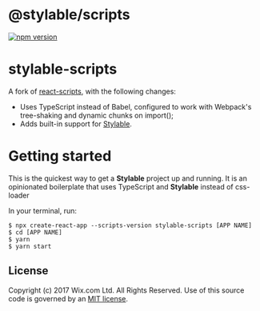 # @stylable/scripts

[![npm version](https://img.shields.io/npm/v/@stylable/stylable-scripts.svg)](https://www.npmjs.com/package/@stylable/stylable-scripts)

# stylable-scripts

A fork of [react-scripts](https://github.com/facebook/create-react-app/tree/next/packages/react-scripts), with the following changes:
- Uses TypeScript instead of Babel, configured to work with Webpack's tree-shaking and dynamic chunks on import();
- Adds built-in support for [Stylable](http://stylable.io/).

# Getting started

This is the quickest way to get a **Stylable** project up and running. It is an opinionated boilerplate that uses TypeScript and **Stylable** instead of css-loader

In your terminal, run:
```
$ npx create-react-app --scripts-version stylable-scripts [APP NAME]
$ cd [APP NAME]
$ yarn
$ yarn start
```

## License

Copyright (c) 2017 Wix.com Ltd. All Rights Reserved. Use of this source code is governed by an [MIT license](./LICENSE).
